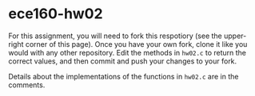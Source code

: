 # ece160-hw02
For this assignment, you will need to fork this respotiory (see the upper-right corner of this page).
Once you have your own fork, clone it like you would with any other repository. Edit the methods in 
`hw02.c` to return the correct values, and then commit and push your changes to your fork.

Details about the implementations of the functions in `hw02.c` are in the comments.
